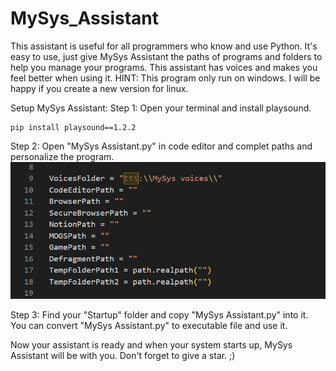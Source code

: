 # MySys_Assistant
This assistant is useful for all programmers who know and use Python. It's easy to use, just give MySys Assistant the paths of programs and folders to help you manage your programs.
This assistant has voices and makes you feel better when using it.
HINT: This program only run on windows. I will be happy if you create a new version for linux.

Setup MySys Assistant:
Step 1: Open your terminal and install playsound.
```
pip install playsound==1.2.2
```

Step 2: Open "MySys Assistant.py" in code editor and complet paths and personalize the program.
![This is an image](https://github.com/PAIREN1383/MySys_Assistant/blob/main/complet_it.PNG)

Step 3: Find your "Startup" folder and copy "MySys Assistant.py" into it.
You can convert "MySys Assistant.py" to executable file and use it.

Now your assistant is ready and when your system starts up, MySys Assistant will be with you.
Don't forget to give a star. ;)
